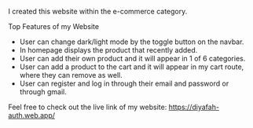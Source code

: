 I created this website within the e-commerce category.

Top Features of my Website

- User can change dark/light mode by the toggle button on the navbar. 
- In homepage displays the product that recently added.
- User can add their own product and it will appear in 1 of 6 categories.
- User can add a product to the cart and it will appear in my cart route, where they can remove as well.
- User can register and log in through their email and password or through gmail.

Feel free to check out the live link of my website: https://diyafah-auth.web.app/